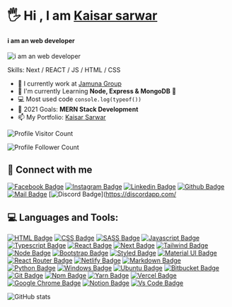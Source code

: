 # 🖐 Hi , I am [Kaisar sarwar](https://github.com/kaisarvam)
#### i am an web developer
![i am an web developer](https://i.ibb.co/0jCVJP1/xxll.jpg)


Skills: Next / REACT / JS / HTML / CSS

- 🏫 I currently work  at [Jamuna Group](https://www.estorejamuna.com/)
- 🌱 I'm currently Learning **Node, Express & MongoDB** 🤣
- 💻 Most used code `console.log(typeof())`
- 🎯 2021 Goals: **MERN Stack Development**
- 📫 My Portfolio: [Kaisar Sarwar](https://github.com/kaisarvam)


![Profile Visitor Count](https://visitor-badge.laobi.icu/badge?page_id=kaisarvam.kaisarvam)

![Profile Follower Count](https://img.shields.io/github/followers/kaisarvam.svg?style=for-the-badge&logo=github&label=Follower&maxAge=2592000)



## 🚀 Connect with me



[![Facebook Badge](https://img.shields.io/badge/Facebook-1877F2?style=for-the-badge&logo=facebook&logoColor=white)](https://facebook.com/robin.milford.12327/)
[![Instagram Badge](https://img.shields.io/badge/Instagram-E4405F?style=for-the-badge&logo=instagram&logoColor=white)](https://instagram.com/)
[![Linkedin Badge](https://img.shields.io/badge/LinkedIn-0077B5?style=for-the-badge&logo=linkedin&logoColor=white)](https://linkedin.com/in/kaisar-sarwar-10bb25159)
[![Github Badge](https://img.shields.io/badge/GitHub-100000?style=for-the-badge&logo=github&logoColor=white)](https://github.com/kaisarvam)
[![Mail Badge](https://img.shields.io/badge/Gmail-D14836?style=for-the-badge&logo=gmail&logoColor=white)](mailto:kaisarvam3@gmail.com)
[![Discord Badge](https://img.shields.io/badge/Discord-7289DA?style=for-the-badge&logo=discord&logoColor=white)](https://discordapp.com/



## 💻 Languages and Tools:



[![HTML Badge](https://img.shields.io/badge/HTML5-E34F26?style=for-the-badge&logo=html5&logoColor=white)](https://github.com/kaisarvam)
[![CSS Badge](https://img.shields.io/badge/CSS3-1572B6?style=for-the-badge&logo=css3&logoColor=white)](https://github.com/kaisarvam)
[![SASS Badge](https://img.shields.io/badge/Sass-CC6699?style=for-the-badge&logo=sass&logoColor=white)](https://github.com/kaisarvam)
[![Javascript Badge](https://img.shields.io/badge/JavaScript-F7DF1E?style=for-the-badge&logo=javascript&logoColor=black)](https://github.com/kaisarvam)
[![Typescript Badge](https://img.shields.io/badge/typeScript-0078D6?style=for-the-badge&logo=typeScript&logoColor=white)](https://github.com/kaisarvam)
[![React Badge](https://img.shields.io/badge/React-20232A?style=for-the-badge&logo=react&logoColor=61DAFB)](https://github.com/kaisarvam)
[![Next Badge](https://img.shields.io/badge/NextJS-000?style=for-the-badge&logo=nextjs&logoColor=61DAFB)](https://github.com/kaisarvam)
[![Tailwind Badge](https://img.shields.io/badge/Tailwind_CSS-38B2AC?style=for-the-badge&logo=tailwind-css&logoColor=white)](https://github.com/kaisarvam)
[![Node Badge](https://img.shields.io/badge/Node.js-43853D?style=for-the-badge&logo=node.js&logoColor=white)](https://github.com/kaisarvam)
[![Bootstrap Badge](https://img.shields.io/badge/Bootstrap-563D7C?style=for-the-badge&logo=bootstrap&logoColor=white)](https://github.com/kaisarvam)
[![Styled Badge](https://img.shields.io/badge/styled--components-DB7093?style=for-the-badge&logo=styled-components&logoColor=white)](https://github.com/kaisarvam)
[![Material UI Badge](https://img.shields.io/badge/Material--UI-0081CB?style=for-the-badge&logo=material-ui&logoColor=white)](https://github.com/kaisarvam)
[![React Router Badge](https://img.shields.io/badge/React_Router-CA4245?style=for-the-badge&logo=react-router&logoColor=white)](https://github.com/kaisarvam)
[![Netlify Badge](https://img.shields.io/badge/Netlify-00C7B7?style=for-the-badge&logo=netlify&logoColor=white)](https://github.com/kaisarvam)
[![Markdown Badge](https://img.shields.io/badge/Markdown-000000?style=for-the-badge&logo=markdown&logoColor=white)](https://github.com/kaisarvam)
[![Python Badge](https://img.shields.io/badge/Python-14354C?style=for-the-badge&logo=python&logoColor=white)](https://github.com/kaisarvam)
[![Windows Badge](https://img.shields.io/badge/Windows-0078D6?style=for-the-badge&logo=windows&logoColor=white)](https://github.com/kaisarvam)
[![Ubuntu Badge](https://img.shields.io/badge/Ubuntu-E95420?style=for-the-badge&logo=ubuntu&logoColor=white)](https://github.com/kaisarvam)
[![Bitbucket Badge](https://img.shields.io/badge/Bitbucket-330F63?style=for-the-badge&logo=bitbucket&logoColor=white)](https://github.com/kaisarvam)
[![Git Badge](https://img.shields.io/badge/git-f34f29?style=for-the-badge&logo=git&logoColor=white)](https://github.com/kaisarvam)
[![Npm Badge](https://img.shields.io/badge/npm-d7141a?style=for-the-badge&logo=npm&logoColor=white)](https://github.com/kaisarvam)
[![Yarn Badge](https://img.shields.io/badge/yarn-0078D6?style=for-the-badge&logo=yarn&logoColor=white)](https://github.com/kaisarvam)
[![Vercel Badge](https://img.shields.io/badge/vercel-000?style=for-the-badge&logo=vercel&logoColor=white)](https://github.com/kaisarvam)
[![Google Chrome Badge](https://img.shields.io/badge/google_chrome-556532?style=for-the-badge&logo=googlechrome&logoColor=white)](https://github.com/kaisarvam)
[![Notion Badge](https://img.shields.io/badge/notion-000?style=for-the-badge&logo=notion&logoColor=white)](https://github.com/kaisarvam)
[![Vs Code Badge](https://img.shields.io/badge/Visual_Studio_Code-0078D6?style=for-the-badge&logo=visualstudiocode&logoColor=white)](https://github.com/kaisarvam)



![GitHub stats](https://github-readme-stats.vercel.app/api?username=kaisarvam&show_icons=true&theme=dark)
